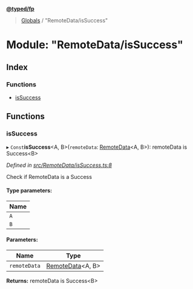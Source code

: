 **[@typed/fp](../README.md)**

> [Globals](../globals.md) / "RemoteData/isSuccess"

# Module: "RemoteData/isSuccess"

## Index

### Functions

* [isSuccess](_remotedata_issuccess_.md#issuccess)

## Functions

### isSuccess

▸ `Const`**isSuccess**\<A, B>(`remoteData`: [RemoteData](_remotedata_remotedata_.md#remotedata)\<A, B>): remoteData is Success\<B>

*Defined in [src/RemoteData/isSuccess.ts:8](https://github.com/TylorS/typed-fp/blob/41076ce/src/RemoteData/isSuccess.ts#L8)*

Check if RemoteData is a Success

#### Type parameters:

Name |
------ |
`A` |
`B` |

#### Parameters:

Name | Type |
------ | ------ |
`remoteData` | [RemoteData](_remotedata_remotedata_.md#remotedata)\<A, B> |

**Returns:** remoteData is Success\<B>
